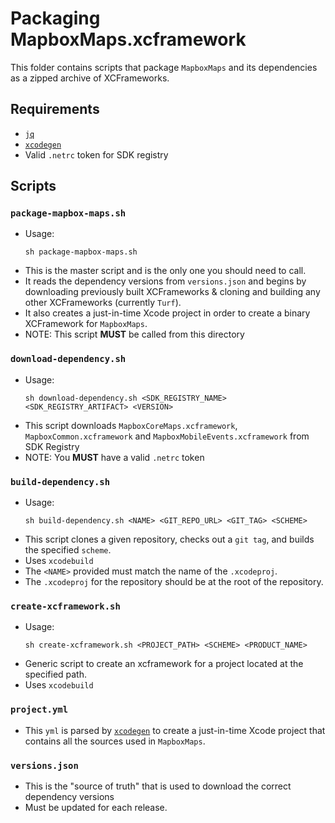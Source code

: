 # Packaging MapboxMaps.xcframework

This folder contains scripts that package `MapboxMaps` and its dependencies as a
zipped archive of XCFrameworks.

## Requirements

- [`jq`](https://stedolan.github.io/jq/)
- [`xcodegen`](https://github.com/yonaskolb/XcodeGen)
- Valid `.netrc` token for SDK registry

## Scripts

### `package-mapbox-maps.sh`

- Usage:
  ```
  sh package-mapbox-maps.sh
  ```
- This is the master script and is the only one you should need to call.
- It reads the dependency versions from `versions.json` and begins by
  downloading previously built XCFrameworks & cloning and building any other
  XCFrameworks (currently `Turf`).
- It also creates a just-in-time Xcode project in order to create a binary
  XCFramework for `MapboxMaps`.
- NOTE: This script **MUST** be called from this directory

### `download-dependency.sh`
- Usage:
  ```
  sh download-dependency.sh <SDK_REGISTRY_NAME> <SDK_REGISTRY_ARTIFACT> <VERSION>
  ```
- This script downloads `MapboxCoreMaps.xcframework`, `MapboxCommon.xcframework`
  and `MapboxMobileEvents.xcframework` from SDK Registry
- NOTE: You **MUST** have a valid `.netrc` token

### `build-dependency.sh`

- Usage:
  ```
  sh build-dependency.sh <NAME> <GIT_REPO_URL> <GIT_TAG> <SCHEME>
  ```
- This script clones a given repository, checks out a `git tag`, and builds the specified `scheme`.
- Uses `xcodebuild`
- The `<NAME>` provided must match the name of the `.xcodeproj`.
- The `.xcodeproj` for the repository should be at the root of the repository.

### `create-xcframework.sh`

- Usage:
  ```
  sh create-xcframework.sh <PROJECT_PATH> <SCHEME> <PRODUCT_NAME>
  ```
- Generic script to create an xcframework for a project located at the specified path.
- Uses `xcodebuild`

### `project.yml`

- This `yml` is parsed by [`xcodegen`](https://github.com/yonaskolb/XcodeGen) to
  create a just-in-time Xcode project that contains all the sources used in
  `MapboxMaps`.

### `versions.json`

- This is the "source of truth" that is used to download the correct dependency
  versions
- Must be updated for each release.
